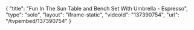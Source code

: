 {
    "title": "Fun In The Sun Table and Bench Set With Umbrella - Espresso",
    "type": "solo",
    "layout": "iframe-static",
    "videoId": "137390754",
    "url": "\/tvpembed\/137390754"
}